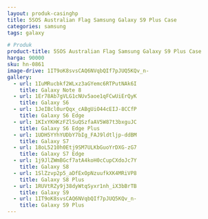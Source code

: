 ```yaml
---
layout: produk-casinghp
title: 5SOS Australian Flag Samsung Galaxy S9 Plus Case
categories: samsung
tags: galaxy

# Produk
product-title: 5SOS Australian Flag Samsung Galaxy S9 Plus Case
harga: 90000
sku: hn-0861
image-drive: 1IT9oK8svsCAQ6NVqbQIf7pJUQ5KQv_n-
gallery:
  - url: 1IuMRucbkf2WLxz3aGYemc6RTPutNAk6I
    title: Galaxy Note 8
  - url: 1Er78Ab7gVLG1cNUv5aoe1qFCwUiErQyK
    title: Galaxy S6
  - url: 1JeIBcl0urQqx_cABgUiO44cEIJ-8CCfP
    title: Galaxy S6 Edge
  - url: 1KIxYKHKzFZlSuQSzfaAV5W87t3bxguJC
    title: Galaxy S6 Edge Plus
  - url: 1UDH5YYhYUDbY7bIg_FAJ9ldtljp-ddBM
    title: Galaxy S7
  - url: 18oL5210h0Etj9SM7ULKbGuoYrDXG-zG7
    title: Galaxy S7 Edge
  - url: 1j9JlZWmBGcf7atA4koH0cCupCXdoJc7Y
    title: Galaxy S8
  - url: 1SlZzvp2p5_aDfExOpNzuufkXK4MRiVP8
    title: Galaxy S8 Plus
  - url: 1RUVtRZy9j38dyWtqSyxr1nh_iX3bBrTB
    title: Galaxy S9
  - url: 1IT9oK8svsCAQ6NVqbQIf7pJUQ5KQv_n-
    title: Galaxy S9 Plus
---
```

